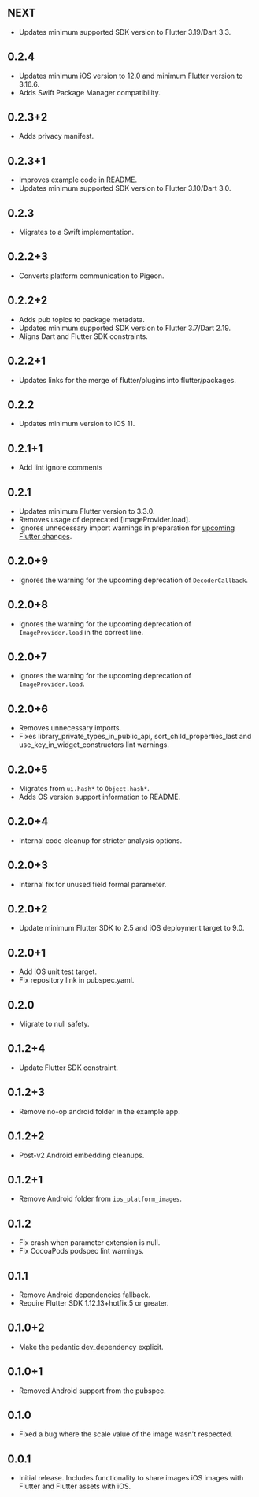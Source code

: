 ## NEXT

* Updates minimum supported SDK version to Flutter 3.19/Dart 3.3.

## 0.2.4

* Updates minimum iOS version to 12.0 and minimum Flutter version to 3.16.6.
* Adds Swift Package Manager compatibility.

## 0.2.3+2

* Adds privacy manifest.

## 0.2.3+1

* Improves example code in README.
* Updates minimum supported SDK version to Flutter 3.10/Dart 3.0.

## 0.2.3

* Migrates to a Swift implementation.

## 0.2.2+3

* Converts platform communication to Pigeon.

## 0.2.2+2

* Adds pub topics to package metadata.
* Updates minimum supported SDK version to Flutter 3.7/Dart 2.19.
* Aligns Dart and Flutter SDK constraints.

## 0.2.2+1

* Updates links for the merge of flutter/plugins into flutter/packages.

## 0.2.2

* Updates minimum version to iOS 11.

## 0.2.1+1

* Add lint ignore comments

## 0.2.1

* Updates minimum Flutter version to 3.3.0.
* Removes usage of deprecated [ImageProvider.load].
* Ignores unnecessary import warnings in preparation for [upcoming Flutter changes](https://github.com/flutter/flutter/pull/106316).

## 0.2.0+9

* Ignores the warning for the upcoming deprecation of `DecoderCallback`.

## 0.2.0+8

* Ignores the warning for the upcoming deprecation of `ImageProvider.load` in the correct line.

## 0.2.0+7

* Ignores the warning for the upcoming deprecation of `ImageProvider.load`.

## 0.2.0+6

* Removes unnecessary imports.
* Fixes library_private_types_in_public_api, sort_child_properties_last and use_key_in_widget_constructors
  lint warnings.

## 0.2.0+5

* Migrates from `ui.hash*` to `Object.hash*`.
* Adds OS version support information to README.

## 0.2.0+4

* Internal code cleanup for stricter analysis options.

## 0.2.0+3

* Internal fix for unused field formal parameter.

## 0.2.0+2

* Update minimum Flutter SDK to 2.5 and iOS deployment target to 9.0.

## 0.2.0+1

* Add iOS unit test target.
* Fix repository link in pubspec.yaml.

## 0.2.0

* Migrate to null safety.

## 0.1.2+4

* Update Flutter SDK constraint.

## 0.1.2+3

* Remove no-op android folder in the example app.

## 0.1.2+2

* Post-v2 Android embedding cleanups.

## 0.1.2+1

* Remove Android folder from `ios_platform_images`.

## 0.1.2

* Fix crash when parameter extension is null.
* Fix CocoaPods podspec lint warnings.

## 0.1.1

* Remove Android dependencies fallback.
* Require Flutter SDK 1.12.13+hotfix.5 or greater.

## 0.1.0+2

* Make the pedantic dev_dependency explicit.

## 0.1.0+1

* Removed Android support from the pubspec.

## 0.1.0

* Fixed a bug where the scale value of the image wasn't respected.

## 0.0.1

* Initial release.  Includes functionality to share images iOS images with Flutter
and Flutter assets with iOS.
